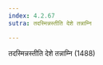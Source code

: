 ```yaml
---
index: 4.2.67
sutra: तदस्मिन्नस्तीति देशे तन्नाम्नि

---
```

 तदस्मिन्नस्तीति देशे तन्नाम्नि (1488) 